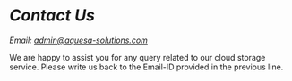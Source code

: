 # *Contact Us*

_Email: [admin@aquesa-solutions.com](mailto:admin@aquesa-solutions.com)_

We are happy to assist you for any query related to our cloud storage service. Please write us back to the Email-ID provided in the previous line.
